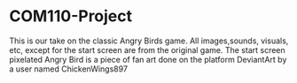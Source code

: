 # COM110-Project
This is our take on the classic Angry Birds game. All images,sounds, visuals, etc, except for the start screen are from the original game. The start screen pixelated Angry Bird is a piece of fan art done on the platform DeviantArt by a user named ChickenWings897
